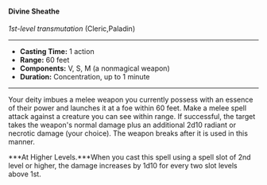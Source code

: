 #### Divine Sheathe
*1st-level transmutation* (Cleric,Paladin)
___
- **Casting Time:** 1 action
- **Range:** 60 feet
- **Components:** V, S, M (a nonmagical weapon)
- **Duration:** Concentration, up to 1 minute
---
Your deity imbues a melee weapon you currently possess with an essence of their power and launches it at a foe within 60 feet. Make a melee spell attack against a creature you can see within range. If successful, the target takes the weapon's normal damage plus an additional 2d10 radiant or necrotic damage (your choice). The weapon breaks after it is used in this manner.

***At Higher Levels.***When you cast this spell using a spell slot of 2nd level or higher, the damage increases by 1d10 for every two slot levels above 1st.